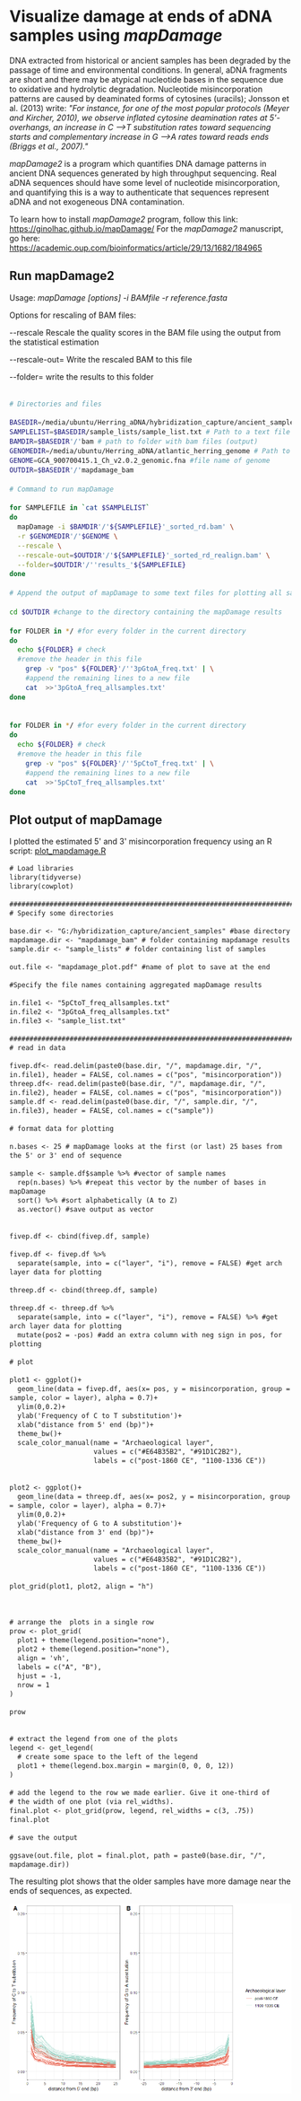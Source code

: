 # Visualize damage at ends of aDNA samples using *mapDamage*

DNA extracted from historical or ancient samples has been degraded by the passage of time and environmental conditions. In general, aDNA fragments are short and there may be atypical nucleotide bases in the sequence due to oxidative and hydrolytic degradation. Nucleotide misincorporation patterns are caused by deaminated forms of cytosines (uracils); Jonsson et al. (2013) write: *"For instance, for one of the most popular protocols (Meyer and Kircher, 2010), we observe inflated cytosine deamination rates at 5'-overhangs, an increase in C -->T substitution rates toward sequencing starts and complementary increase in G -->A rates toward reads ends (Briggs et al., 2007)."* 

*mapDamage2* is a program which quantifies DNA damage patterns in ancient DNA sequences generated by high throughput sequencing. Real aDNA sequences should have some level of nucleotide misincorporation, and quantifying this is a way to authenticate that sequences represent aDNA and not exogeneous DNA contamination.

To learn how to install *mapDamage2* program, follow this link: https://ginolhac.github.io/mapDamage/
For the *mapDamage2* manuscript, go here: https://academic.oup.com/bioinformatics/article/29/13/1682/184965

## Run mapDamage2

Usage: *mapDamage [options] -i BAMfile -r reference.fasta*

Options for rescaling of BAM files:

  --rescale                     Rescale the quality scores in the BAM file using the output from the statistical estimation
  
  --rescale-out=<filename>    Write the rescaled BAM to this file
  
  --folder=<foldername> write the results to this folder

``` bash

# Directories and files

BASEDIR=/media/ubuntu/Herring_aDNA/hybridization_capture/ancient_samples
SAMPLELIST=$BASEDIR/sample_lists/sample_list.txt # Path to a text file with list of prefixes of the fastq files, separated by newline s
BAMDIR=$BASEDIR'/'bam # path to folder with bam files (output)
GENOMEDIR=/media/ubuntu/Herring_aDNA/atlantic_herring_genome # Path to genome.
GENOME=GCA_900700415.1_Ch_v2.0.2_genomic.fna #file name of genome
OUTDIR=$BASEDIR'/'mapdamage_bam

# Command to run mapDamage

for SAMPLEFILE in `cat $SAMPLELIST`
do
  mapDamage -i $BAMDIR'/'${SAMPLEFILE}'_sorted_rd.bam' \
  -r $GENOMEDIR'/'$GENOME \
  --rescale \
  --rescale-out=$OUTDIR'/'${SAMPLEFILE}'_sorted_rd_realign.bam' \
  --folder=$OUTDIR'/''results_'${SAMPLEFILE}
done

# Append the output of mapDamage to some text files for plotting all samples together

cd $OUTDIR #change to the directory containing the mapDamage results

for FOLDER in */ #for every folder in the current directory
do
  echo ${FOLDER} # check
  #remove the header in this file
	grep -v "pos" ${FOLDER}'/''3pGtoA_freq.txt' | \
	#append the remaining lines to a new file  
	cat  >>'3pGtoA_freq_allsamples.txt'
done


for FOLDER in */ #for every folder in the current directory
do
  echo ${FOLDER} # check
  #remove the header in this file
	grep -v "pos" ${FOLDER}'/''5pCtoT_freq.txt' | \
	#append the remaining lines to a new file  
	cat  >>'5pCtoT_freq_allsamples.txt'
done


```

## Plot output of mapDamage

I plotted the estimated 5' and 3' misincorporation frequency using an R script: [plot_mapdamage.R](plot_mapdamage.R)

``` {r}
# Load libraries
library(tidyverse)
library(cowplot)

##########################################################################
# Specify some directories

base.dir <- "G:/hybridization_capture/ancient_samples" #base directory
mapdamage.dir <- "mapdamage_bam" # folder containing mapdamage results
sample.dir <- "sample_lists" # folder containing list of samples

out.file <- "mapdamage_plot.pdf" #name of plot to save at the end

#Specify the file names containing aggregated mapDamage results

in.file1 <- "5pCtoT_freq_allsamples.txt"
in.file2 <- "3pGtoA_freq_allsamples.txt"
in.file3 <- "sample_list.txt"

##########################################################################
# read in data

fivep.df<- read.delim(paste0(base.dir, "/", mapdamage.dir, "/", in.file1), header = FALSE, col.names = c("pos", "misincorporation"))
threep.df<- read.delim(paste0(base.dir, "/", mapdamage.dir, "/", in.file2), header = FALSE, col.names = c("pos", "misincorporation"))
sample.df <- read.delim(paste0(base.dir, "/", sample.dir, "/", in.file3), header = FALSE, col.names = c("sample"))

# format data for plotting

n.bases <- 25 # mapDamage looks at the first (or last) 25 bases from the 5' or 3' end of sequence

sample <- sample.df$sample %>% #vector of sample names
  rep(n.bases) %>% #repeat this vector by the number of bases in mapDamage
  sort() %>% #sort alphabetically (A to Z)
  as.vector() #save output as vector


fivep.df <- cbind(fivep.df, sample)

fivep.df <- fivep.df %>%
  separate(sample, into = c("layer", "i"), remove = FALSE) #get arch layer data for plotting

threep.df <- cbind(threep.df, sample)

threep.df <- threep.df %>%
  separate(sample, into = c("layer", "i"), remove = FALSE) %>% #get arch layer data for plotting
  mutate(pos2 = -pos) #add an extra column with neg sign in pos, for plotting

# plot

plot1 <- ggplot()+
  geom_line(data = fivep.df, aes(x= pos, y = misincorporation, group = sample, color = layer), alpha = 0.7)+
  ylim(0,0.2)+
  ylab('Frequency of C to T substitution')+
  xlab("distance from 5' end (bp)")+
  theme_bw()+
  scale_color_manual(name = "Archaeological layer", 
                     values = c("#E64B35B2", "#91D1C2B2"), 
                     labels = c("post-1860 CE", "1100-1336 CE"))


plot2 <- ggplot()+
  geom_line(data = threep.df, aes(x= pos2, y = misincorporation, group = sample, color = layer), alpha = 0.7)+
  ylim(0,0.2)+
  ylab('Frequency of G to A substitution')+
  xlab("distance from 3' end (bp)")+
  theme_bw()+
  scale_color_manual(name = "Archaeological layer", 
                     values = c("#E64B35B2", "#91D1C2B2"), 
                     labels = c("post-1860 CE", "1100-1336 CE"))

plot_grid(plot1, plot2, align = "h")



# arrange the  plots in a single row
prow <- plot_grid(
  plot1 + theme(legend.position="none"),
  plot2 + theme(legend.position="none"),
  align = 'vh',
  labels = c("A", "B"),
  hjust = -1,
  nrow = 1
)

prow


# extract the legend from one of the plots
legend <- get_legend(
  # create some space to the left of the legend
  plot1 + theme(legend.box.margin = margin(0, 0, 0, 12))
)

# add the legend to the row we made earlier. Give it one-third of 
# the width of one plot (via rel_widths).
final.plot <- plot_grid(prow, legend, rel_widths = c(3, .75))
final.plot

# save the output

ggsave(out.file, plot = final.plot, path = paste0(base.dir, "/", mapdamage.dir))

```

The resulting plot shows that the older samples have more damage near the ends of sequences, as expected. 

![mapdamage_plot](mapdamage_plot.png)


